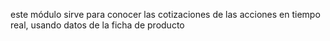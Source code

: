 este módulo sirve para conocer las cotizaciones de las acciones en tiempo real, usando datos de la ficha de producto
